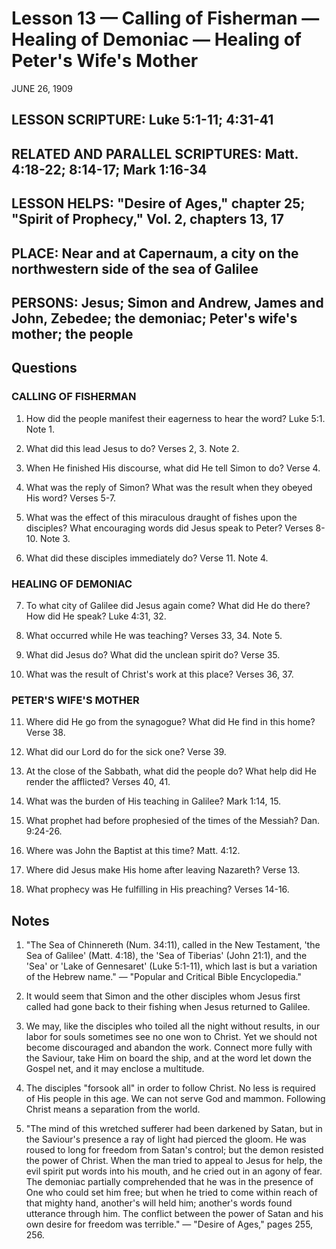 # Lesson 13 — Calling of Fisherman — Healing of Demoniac — Healing of Peter's Wife's Mother

JUNE 26, 1909

## LESSON SCRIPTURE: Luke 5:1-11; 4:31-41

## RELATED AND PARALLEL SCRIPTURES: Matt. 4:18-22; 8:14-17; Mark 1:16-34

## LESSON HELPS: "Desire of Ages," chapter 25; "Spirit of Prophecy," Vol. 2, chapters 13, 17

## PLACE: Near and at Capernaum, a city on the northwestern side of the sea of Galilee

## PERSONS: Jesus; Simon and Andrew, James and John, Zebedee; the demoniac; Peter's wife's mother; the people

## Questions

### CALLING OF FISHERMAN

1. How did the people manifest their eagerness to hear the word? Luke 5:1. Note 1.

2. What did this lead Jesus to do? Verses 2, 3. Note 2.

3. When He finished His discourse, what did He tell Simon to do? Verse 4.

4. What was the reply of Simon? What was the result when they obeyed His word? Verses 5-7.

5. What was the effect of this miraculous draught of fishes upon the disciples? What encouraging words did Jesus speak to Peter? Verses 8-10. Note 3.

6. What did these disciples immediately do? Verse 11. Note 4.

### HEALING OF DEMONIAC

7. To what city of Galilee did Jesus again come? What did He do there? How did He speak? Luke 4:31, 32.

8. What occurred while He was teaching? Verses 33, 34. Note 5.

9. What did Jesus do? What did the unclean spirit do? Verse 35.

10. What was the result of Christ's work at this place? Verses 36, 37.

### PETER'S WIFE'S MOTHER

11. Where did He go from the synagogue? What did He find in this home? Verse 38.

12. What did our Lord do for the sick one? Verse 39.

13. At the close of the Sabbath, what did the people do? What help did He render the afflicted? Verses 40, 41.

14. What was the burden of His teaching in Galilee? Mark 1:14, 15.

15. What prophet had before prophesied of the times of the Messiah? Dan. 9:24-26.

16. Where was John the Baptist at this time? Matt. 4:12.

17. Where did Jesus make His home after leaving Nazareth? Verse 13.

18. What prophecy was He fulfilling in His preaching? Verses 14-16.

## Notes

1. "The Sea of Chinnereth (Num. 34:11), called in the New Testament, 'the Sea of Galilee' (Matt. 4:18), the 'Sea of Tiberias' (John 21:1), and the 'Sea' or 'Lake of Gennesaret' (Luke 5:1-11), which last is but a variation of the Hebrew name." — "Popular and Critical Bible Encyclopedia."

2. It would seem that Simon and the other disciples whom Jesus first called had gone back to their fishing when Jesus returned to Galilee.

3. We may, like the disciples who toiled all the night without results, in our labor for souls sometimes see no one won to Christ. Yet we should not become discouraged and abandon the work. Connect more fully with the Saviour, take Him on board the ship, and at the word let down the Gospel net, and it may enclose a multitude.

4. The disciples "forsook all" in order to follow Christ. No less is required of His people in this age. We can not serve God and mammon. Following Christ means a separation from the world.

5. "The mind of this wretched sufferer had been darkened by Satan, but in the Saviour's presence a ray of light had pierced the gloom. He was roused to long for freedom from Satan's control; but the demon resisted the power of Christ. When the man tried to appeal to Jesus for help, the evil spirit put words into his mouth, and he cried out in an agony of fear. The demoniac partially comprehended that he was in the presence of One who could set him free; but when he tried to come within reach of that mighty hand, another's will held him; another's words found utterance through him. The conflict between the power of Satan and his own desire for freedom was terrible." — "Desire of Ages," pages 255, 256.